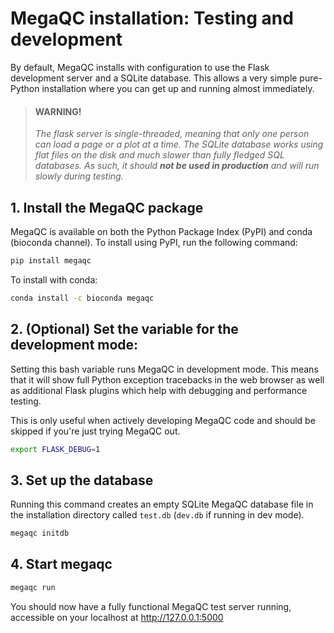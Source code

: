 # MegaQC installation: Testing and development

By default, MegaQC installs with configuration to use the Flask development
server and a SQLite database. This allows a very simple pure-Python installation
where you can get up and running almost immediately.

> #### WARNING!
> _The flask server is single-threaded, meaning that only one person can load
> a page or a plot at a time. The SQLite database works using flat files on the
> disk and much slower than fully fledged SQL databases. As such, it should
> **not be used in production** and will run slowly during testing._

## 1. Install the MegaQC package

MegaQC is available on both the Python Package Index (PyPI) and conda (bioconda channel).
To install using PyPI,  run the following command:

```bash
pip install megaqc
```

To install with conda:

```bash
conda install -c bioconda megaqc
```

## 2. (Optional) Set the variable for the development mode:
Setting this bash variable runs MegaQC in development mode. This means
that it will show full Python exception tracebacks in the web browser
as well as additional Flask plugins which help with debugging and performance testing.

This is only useful when actively developing MegaQC code and should
be skipped if you're just trying MegaQC out.

```bash
export FLASK_DEBUG=1
```

## 3. Set up the database
Running this command creates an empty SQLite MegaQC database file in the
installation directory called `test.db` (`dev.db` if running in dev mode).

```bash
megaqc initdb
```

## 4. Start megaqc
```bash
megaqc run
```

You should now have a fully functional MegaQC test server running,
accessible on your localhost at http://127.0.0.1:5000
